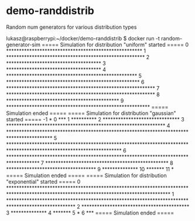 # demo-randdistrib
Random num generators for various distribution types

lukasz@raspberrypi:~/docker/demo-randdistrib $ docker run -t random-generator-sim
===== Simulation for distribution "uniform" started =====
 0 *****************************************************
 1 ******************************************************
 2 *************************************
 3 *************************************
 4 ***************************************************
 5 ****************************************************
 6 **********************************************************
 7 **********************************************************
 8 ********************************************
 9 ********************************************************
===== Simulation ended =====
===== Simulation for distribution "gaussian" started =====
-1 *
 0 ***
 1 **********
 2 ******************************
 3 **************************************************************
 4 *****************************************************************************************
 5 ********************************************************************************************************************
 6 ************************************************************************************
 7 ************************************************
 8 ***********************************
 9 **************
10 *******
11 *
===== Simulation ended =====
===== Simulation for distribution "exponential" started =====
 0 ***************************************************************************************************************************************
 1 **************************************************************************************************
 2 ******************************************
 3 **************
 4 *******
 5 *
 6 ***
===== Simulation ended =====
